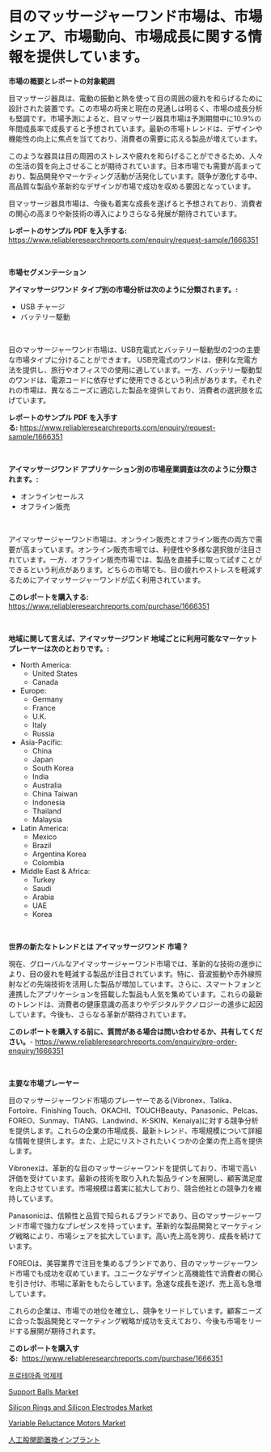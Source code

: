 <p><h1>目のマッサージャーワンド市場は、市場シェア、市場動向、市場成長に関する情報を提供しています。</h1></p><p><strong>市場の概要とレポートの対象範囲</strong></p>
<p><p>目マッサージ器具は、電動の振動と熱を使って目の周囲の疲れを和らげるために設計された装置です。この市場の将来と現在の見通しは明るく、市場の成長分析も堅調です。市場予測によると、目マッサージ器具市場は予測期間中に10.9%の年間成長率で成長すると予想されています。最新の市場トレンドは、デザインや機能性の向上に焦点を当てており、消費者の需要に応える製品が増えています。</p><p>このような器具は目の周囲のストレスや疲れを和らげることができるため、人々の生活の質を向上させることが期待されています。日本市場でも需要が高まっており、製品開発やマーケティング活動が活発化しています。競争が激化する中、高品質な製品や革新的なデザインが市場で成功を収める要因となっています。</p><p>目マッサージ器具市場は、今後も着実な成長を遂げると予想されており、消費者の関心の高まりや新技術の導入によりさらなる発展が期待されています。</p></p>
<p><strong>レポートのサンプル PDF を入手する:</strong> <a href="https://www.reliableresearchreports.com/enquiry/request-sample/1666351">https://www.reliableresearchreports.com/enquiry/request-sample/1666351</a></p>
<p>&nbsp;</p>
<p><strong>市場セグメンテーション</strong></p>
<p><strong>アイマッサージワンド タイプ別の市場分析は次のように分類されます。:</strong></p>
<p><ul><li>USB チャージ</li><li>バッテリー駆動</li></ul></p>
<p>&nbsp;</p>
<p><p>目のマッサージャーワンド市場は、USB充電式とバッテリー駆動型の2つの主要な市場タイプに分けることができます。 USB充電式のワンドは、便利な充電方法を提供し、旅行やオフィスでの使用に適しています。一方、バッテリー駆動型のワンドは、電源コードに依存せずに使用できるという利点があります。それぞれの市場は、異なるニーズに適応した製品を提供しており、消費者の選択肢を広げています。</p></p>
<p><strong>レポートのサンプル PDF を入手する:</strong>&nbsp;<a href="https://www.reliableresearchreports.com/enquiry/request-sample/1666351">https://www.reliableresearchreports.com/enquiry/request-sample/1666351</a></p>
<p>&nbsp;</p>
<p><strong> アイマッサージワンド アプリケーション別の市場産業調査は次のように分類されます。:</strong></p>
<p><ul><li>オンラインセールス</li><li>オフライン販売</li></ul></p>
<p>&nbsp;</p>
<p><p>アイマッサージャーワンド市場は、オンライン販売とオフライン販売の両方で需要が高まっています。オンライン販売市場では、利便性や多様な選択肢が注目されています。一方、オフライン販売市場では、製品を直接手に取って試すことができるという利点があります。どちらの市場でも、目の疲れやストレスを軽減するためにアイマッサージャーワンドが広く利用されています。</p></p>
<p><strong>このレポートを購入する:</strong>&nbsp; <a href="https://www.reliableresearchreports.com/purchase/1666351">https://www.reliableresearchreports.com/purchase/1666351</a></p>
<p>&nbsp;</p>
<p><strong>地域に関して言えば、アイマッサージワンド 地域ごとに利用可能なマーケットプレーヤーは次のとおりです。:</strong></p>
<p><ul>
    <li>
        North America:
        <ul>
            <li>United States</li>
            <li>Canada</li>
        </ul>
    </li>
    <li>
        Europe:
        <ul>
            <li>Germany</li>
            <li>France</li>
            <li>U.K.</li>
            <li>Italy</li>
            <li>Russia</li>
        </ul>
    </li>
    <li>
        Asia-Pacific:
        <ul>
            <li>China</li>
            <li>Japan</li>
            <li>South Korea</li>
            <li>India</li>
            <li>Australia</li>
            <li>China Taiwan</li>
            <li>Indonesia</li>
            <li>Thailand</li>
            <li>Malaysia</li>
        </ul>
    </li>
    <li>
        Latin America:
        <ul>
            <li>Mexico</li>
            <li>Brazil</li>
            <li>Argentina Korea</li>
            <li>Colombia</li>
        </ul>
    </li>
    <li>
        Middle East & Africa:
        <ul>
            <li>Turkey</li>
            <li>Saudi</li>
            <li>Arabia</li>
            <li>UAE</li>
            <li>Korea</li>
        </ul>
    </li>
    </ul></p>
<p>&nbsp;</p>
<p><strong>世界の新たなトレンドとは アイマッサージワンド 市場？</strong></p>
<p><p>現在、グローバルなアイマッサージャーワンド市場では、革新的な技術の進歩により、目の疲れを軽減する製品が注目されています。特に、音波振動や赤外線照射などの先端技術を活用した製品が増加しています。さらに、スマートフォンと連携したアプリケーションを搭載した製品も人気を集めています。これらの最新のトレンドは、消費者の健康意識の高まりやデジタルテクノロジーの進歩に起因しています。今後も、さらなる革新が期待されています。</p></p>
<p><strong>このレポートを購入する前に、質問がある場合は問い合わせるか、共有してください。</strong>- <a href="https://www.reliableresearchreports.com/enquiry/pre-order-enquiry/1666351">https://www.reliableresearchreports.com/enquiry/pre-order-enquiry/1666351</a></p>
<p>&nbsp;</p>
<p><strong>主要な市場プレーヤー</strong></p>
<p><p>目のマッサージャーワンド市場のプレーヤーである(Vibronex、Talika、Fortoire、Finishing Touch、OKACHI、TOUCHBeauty、Panasonic、Pelcas、FOREO、Sunmay、TIANG、Landwind、K-SKIN、Kenaiya)に対する競争分析を提供します。これらの企業の市場成長、最新トレンド、市場規模について詳細な情報を提供します。また、上記にリストされたいくつかの企業の売上高を提供します。</p><p>Vibronexは、革新的な目のマッサージャーワンドを提供しており、市場で高い評価を受けています。最新の技術を取り入れた製品ラインを展開し、顧客満足度を向上させています。市場規模は着実に拡大しており、競合他社との競争力を維持しています。</p><p>Panasonicは、信頼性と品質で知られるブランドであり、目のマッサージャーワンド市場で強力なプレゼンスを持っています。革新的な製品開発とマーケティング戦略により、市場シェアを拡大しています。高い売上高を誇り、成長を続けています。</p><p>FOREOは、美容業界で注目を集めるブランドであり、目のマッサージャーワンド市場でも成功を収めています。ユニークなデザインと高機能性で消費者の関心を引き付け、市場に革新をもたらしています。急速な成長を遂げ、売上高も急増しています。</p><p>これらの企業は、市場での地位を確立し、競争をリードしています。顧客ニーズに合った製品開発とマーケティング戦略が成功を支えており、今後も市場をリードする展開が期待されます。</p></p>
<p><strong>このレポートを購入する:</strong>&nbsp;&nbsp;<a href="https://www.reliableresearchreports.com/purchase/1666351">https://www.reliableresearchreports.com/purchase/1666351</a></p>
<p><p><a href="https://github.com/Penelolack456456/Market-Research-Report-List-1/blob/main/539563013001.md">프로테아좀 억제제</a></p><p><a href="https://skillful-vermicelli-b89.notion.site/Support-Balls-Market-Size-Evaluating-its-Market-Trends-Growth-and-Projections-2024-2031-aa3abbd0cbf04a0b8311a735ce93b6f2">Support Balls Market</a></p><p><a href="https://github.com/provorikovar/Market-Research-Report-List-3/blob/main/silicon-rings-and-silicon-electrodes-market.md">Silicon Rings and Silicon Electrodes Market</a></p><p><a href="https://view.publitas.com/reportprime-1/variable-reluctance-motors-market-size-market-trends-and-growth-outlook-forecasted-for-period-from-2024-to-2031/">Variable Reluctance Motors Market</a></p><p><a href="https://medium.com/@skylarreilly36/%E3%83%92%E3%83%83%E3%83%97%E3%83%AA%E3%83%97%E3%83%AC%E3%82%A4%E3%82%B9%E3%83%A1%E3%83%B3%E3%83%88%E3%82%A4%E3%83%B3%E3%83%97%E3%83%A9%E3%83%B3%E3%83%88%E5%B8%82%E5%A0%B4%E5%88%86%E6%9E%90-%E3%81%9D%E3%81%AEcagr-%E5%B8%82%E5%A0%B4%E3%82%BB%E3%82%B0%E3%83%A1%E3%83%B3%E3%83%86%E3%83%BC%E3%82%B7%E3%83%A7%E3%83%B3-%E3%82%B0%E3%83%AD%E3%83%BC%E3%83%90%E3%83%AB%E7%94%A3%E6%A5%AD%E6%A6%82%E8%A6%81-dee1258c0990">人工股関節置換インプラント</a></p></p>